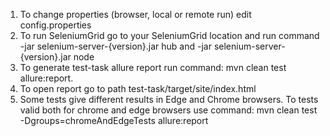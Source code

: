 1. To change properties (browser, local or remote run) edit config.properties
2. To run SeleniumGrid go to your SeleniumGrid location and run command 
-jar selenium-server-{version}.jar hub and -jar selenium-server-{version}.jar node
3. To generate test-task allure report run command: mvn clean test allure:report.
4. To open report go to path test-task/target/site/index.html
5. Some tests give different results in Edge and Chrome browsers. To tests valid both for chrome and edge browsers 
use command: mvn clean test -Dgroups=chromeAndEdgeTests allure:report

